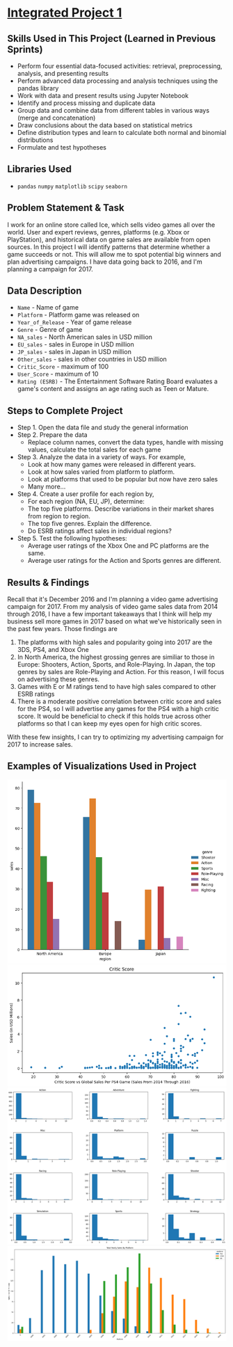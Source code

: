 # [Integrated Project 1](https://github.com/brandon-levan/TripleTen-Data-Science-Projects/blob/main/Sprint%2005%20-%20Integrated%20Project%201/Sprint_5_Project.ipynb)

## Skills Used in This Project (Learned in Previous Sprints)
- Perform four essential data-focused activities: retrieval, preprocessing, analysis, and presenting results
- Perform advanced data processing and analysis techniques using the pandas library
- Work with data and present results using Jupyter Notebook
- Identify and process missing and duplicate data
- Group data and combine data from different tables in various ways (merge and concatenation)
- Draw conclusions about the data based on statistical metrics
- Define distribution types and learn to calculate both normal and binomial distributions
- Formulate and test hypotheses

## Libraries Used
 - `pandas` `numpy` `matplotlib` `scipy` `seaborn`
 
## Problem Statement & Task
I work for an online store called Ice, which sells video games all over the world. User and expert reviews, genres, platforms (e.g. Xbox or PlayStation), and historical data on game sales are available from open sources. In this project I will identify patterns that determine whether a game succeeds or not. This will allow me to spot potential big winners and plan advertising campaigns. I have data going back to 2016, and I'm planning a campaign for 2017.

## Data Description

- `Name` - Name of game
- `Platform` - Platform game was released on
- `Year_of_Release` - Year of game release
- `Genre` - Genre of game
- `NA_sales` - North American sales in USD million
- `EU_sales` - sales in Europe in USD million
- `JP_sales` - sales in Japan in USD million
- `Other_sales` - sales in other countries in USD million
- `Critic_Score` - maximum of 100
- `User_Score` - maximum of 10
- `Rating (ESRB)` - The Entertainment Software Rating Board evaluates a game's content and assigns an age rating such as Teen or Mature.

## Steps to Complete Project
- Step 1. Open the data file and study the general information
- Step 2. Prepare the data
  - Replace column names, convert the data types, handle with missing values, calculate the total sales for each game
- Step 3. Analyze the data in a variety of ways. For example,
  - Look at how many games were released in different years.
  - Look at how sales varied from platform to platform.
  - Look at platforms that used to be popular but now have zero sales
  - Many more...
- Step 4. Create a user profile for each region by,
  - For each region (NA, EU, JP), determine:
  - The top five platforms. Describe variations in their market shares from region to region.
  - The top five genres. Explain the difference.
  - Do ESRB ratings affect sales in individual regions?
- Step 5. Test the following hypotheses:
  - Average user ratings of the Xbox One and PC platforms are the same.
  - Average user ratings for the Action and Sports genres are different.
  
## Results & Findings

Recall that it's December 2016 and I'm planning a video game advertising campaign for 2017. From my analysis of video game sales data from 2014 through 2016, I have a few important takeaways that I think will help my business sell more games in 2017 based on what we've historically seen in the past few years. Those findings are

1. The platforms with high sales and popularity going into 2017 are the 3DS, PS4, and Xbox One
2. In North America, the highest grossing genres are similiar to those in Europe: Shooters, Action, Sports, and Role-Playing. In Japan, the top genres by sales are Role-Playing and Action. For this reason, I will focus on advertising these genres.
3. Games with E or M ratings tend to have high sales compared to other ESRB ratings
4. There is a moderate positive correlation between critic score and sales for the PS4, so I will advertise any games for the PS4 with a high critic score. It would be beneficial to check if this holds true across other platforms so that I can keep my eyes open for high critic scores.
   
With these few insights, I can try to optimizing my advertising campaign for 2017 to increase sales.

## Examples of Visualizations Used in Project
![alt text](https://github.com/brandon-levan/TripleTen-Data-Science-Projects/blob/main/Sprint%2005%20-%20Integrated%20Project%201/Assets/bars.png)
![alt text](https://github.com/brandon-levan/TripleTen-Data-Science-Projects/blob/main/Sprint%2005%20-%20Integrated%20Project%201/Assets/critic_score_scatter.png)
![alt text](https://github.com/brandon-levan/TripleTen-Data-Science-Projects/blob/main/Sprint%2005%20-%20Integrated%20Project%201/Assets/histograms.png)
![alt text](https://github.com/brandon-levan/TripleTen-Data-Science-Projects/blob/main/Sprint%2005%20-%20Integrated%20Project%201/Assets/sales_by_platform.png)
